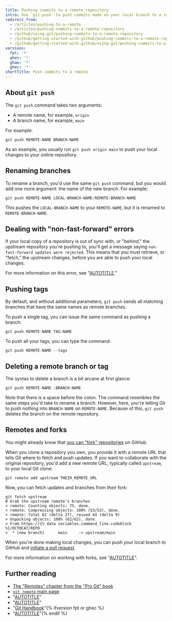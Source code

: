 ```yaml
---
title: Pushing commits to a remote repository
intro: Use `git push` to push commits made on your local branch to a remote repository.
redirect_from:
  - /articles/pushing-to-a-remote
  - /articles/pushing-commits-to-a-remote-repository
  - /github/using-git/pushing-commits-to-a-remote-repository
  - /github/getting-started-with-github/pushing-commits-to-a-remote-repository
  - /github/getting-started-with-github/using-git/pushing-commits-to-a-remote-repository
versions:
  fpt: '*'
  ghes: '*'
  ghae: '*'
  ghec: '*'
shortTitle: Push commits to a remote
---
```

## About `git push`

The `git push` command takes two arguments:

- A remote name, for example, `origin`
- A branch name, for example, `main`

For example:

```shell
git push REMOTE-NAME BRANCH-NAME
```

As an example, you usually run `git push origin main` to push your local changes
to your online repository.

## Renaming branches

To rename a branch, you'd use the same `git push` command, but you would add
one more argument: the name of the new branch. For example:

```shell
git push REMOTE-NAME LOCAL-BRANCH-NAME:REMOTE-BRANCH-NAME
```

This pushes the `LOCAL-BRANCH-NAME` to your `REMOTE-NAME`, but it is renamed to `REMOTE-BRANCH-NAME`.

## Dealing with "non-fast-forward" errors

If your local copy of a repository is out of sync with, or "behind," the upstream
repository you're pushing to, you'll get a message saying `non-fast-forward updates were rejected`.
This means that you must retrieve, or "fetch," the upstream changes, before
you are able to push your local changes.

For more information on this error, see "[AUTOTITLE](/get-started/using-git/dealing-with-non-fast-forward-errors)."

## Pushing tags

By default, and without additional parameters, `git push` sends all matching branches
that have the same names as remote branches.

To push a single tag, you can issue the same command as pushing a branch:

```shell
git push REMOTE-NAME TAG-NAME
```

To push all your tags, you can type the command:

```shell
git push REMOTE-NAME --tags
```

## Deleting a remote branch or tag

The syntax to delete a branch is a bit arcane at first glance:

```shell
git push REMOTE-NAME :BRANCH-NAME
```

Note that there is a space before the colon. The command resembles the same steps
you'd take to rename a branch. However, here, you're telling Git to push _nothing_
into `BRANCH-NAME` on `REMOTE-NAME`. Because of this, `git push` deletes the branch
on the remote repository.

## Remotes and forks

You might already know that [you can "fork" repositories](https://guides.github.com/overviews/forking/) on GitHub.

When you clone a repository you own, you provide it with a remote URL that tells
Git where to fetch and push updates. If you want to collaborate with the original
repository, you'd add a new remote URL, typically called `upstream`, to
your local Git clone:

```shell
git remote add upstream THEIR_REMOTE_URL
```

Now, you can fetch updates and branches from _their_ fork:

```shell
git fetch upstream
# Grab the upstream remote's branches
> remote: Counting objects: 75, done.
> remote: Compressing objects: 100% (53/53), done.
> remote: Total 62 (delta 27), reused 44 (delta 9)
> Unpacking objects: 100% (62/62), done.
> From https://{% data variables.command_line.codeblock %}/OCTOCAT/REPO
>  * [new branch]      main     -> upstream/main
```

When you're done making local changes, you can push your local branch to GitHub
and [initiate a pull request](/pull-requests/collaborating-with-pull-requests/proposing-changes-to-your-work-with-pull-requests/about-pull-requests).

For more information on working with forks, see "[AUTOTITLE](/pull-requests/collaborating-with-pull-requests/working-with-forks/syncing-a-fork)".

## Further reading

- [The "Remotes" chapter from the "Pro Git" book](https://git-scm.com/book/ch5-2.html)
- [`git remote` main page](https://git-scm.com/docs/git-remote.html)
- "[AUTOTITLE](/get-started/quickstart/git-cheatsheet)"
- "[AUTOTITLE](/get-started/getting-started-with-git/git-workflows)"
- "[Git Handbook](https://guides.github.com/introduction/git-handbook/)"{% ifversion fpt or ghec %}
- "[AUTOTITLE](/get-started/using-git/troubleshooting-the-2-gb-push-limit)"{% endif %}
